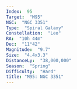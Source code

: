```yaml
---
Index:  95
Target:  "M95"
NGC:  "NGC 3351"
Type:  "Spiral Galaxy"
Constellation:  "Leo"
RA:  "10h 44m"
Dec:  "11°42"
Magnitude:  "9.7"
Size:  "4.4x3.3"
DistanceLy:  "38,000,000"
Season:  "Spring"
Difficulty:  "Hard"
title: "M95: NGC 3351"
---
```


